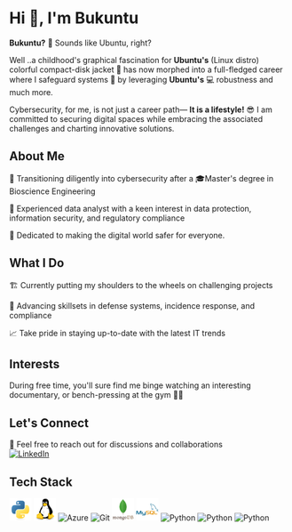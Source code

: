


# Hi 👋, I'm Bukuntu 

**Bukuntu?** 🤔 Sounds like Ubuntu, right? 

Well ..a childhood's graphical fascination for **Ubuntu's** (Linux distro) colorful compact-disk jacket 💽 has now morphed into a full-fledged career where I safeguard systems 🔐 by leveraging **Ubuntu's** 💻 robustness and much more.


Cybersecurity, for me, is not just a career path— **It is a lifestyle!** 😎 I am committed to securing digital spaces while embracing the associated challenges and charting innovative solutions.

## About Me
🚀 Transitioning diligently into cybersecurity after a 🎓Master's degree in Bioscience Engineering

💼 Experienced data analyst with a keen interest in data protection, information security, and regulatory compliance

🔐 Dedicated to making the digital world safer for everyone.


## What I Do
🏗 Currently putting my shoulders to the wheels on challenging projects

🧠 Advancing skillsets in defense systems, incidence response, and compliance

📈 Take pride in staying up-to-date with the latest IT trends

## Interests

During free time, you'll sure find me binge watching an interesting documentary, or bench-pressing at the gym 🏋️‍♂️


## Let's Connect
📧 Feel free to reach out for discussions and collaborations  <br>
[![LinkedIn](https://img.shields.io/badge/LinkedIn-0077B5?style=for-the-badge&logo=linkedin&logoColor=white)](https://linkedin.com/in/bukunmi-ojedokun/)

## Tech Stack


<p align="left">
    <img src="https://raw.githubusercontent.com/devicons/devicon/master/icons/python/python-original.svg" alt="Python" width="40" height="40">
    <img src="https://raw.githubusercontent.com/devicons/devicon/master/icons/linux/linux-original.svg" alt="Linux" width="40" height="40">
    <img src="https://www.vectorlogo.zone/logos/microsoft_azure/microsoft_azure-icon.svg" alt="Azure" width="40" height="40">
     <img src="https://www.vectorlogo.zone/logos/git-scm/git-scm-icon.svg" alt="Git" width="40" height="40">
     <img src="https://raw.githubusercontent.com/devicons/devicon/master/icons/mongodb/mongodb-original-wordmark.svg" alt="MongoDB" width="40" height="40">
     <img src="https://raw.githubusercontent.com/devicons/devicon/master/icons/mysql/mysql-original-wordmark.svg" alt="MySQL" width="40" height="40">
     <img src="https://i.imgur.com/XMuUnRw.png" alt="Python" width="40" height="40">
     <img src="https://i.imgur.com/Jv1QVpi.png" alt="Python" width="40" height="40">
     <img src="https://i.imgur.com/QIzL1vL.png" alt="Python" width="40" height="40">
</p>
